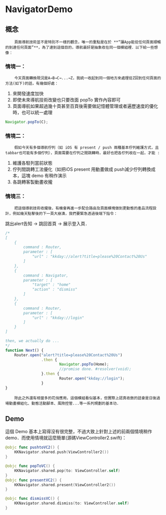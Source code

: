 # NavigatorDemo
## 概念

        頁面導航技術並不是特別不一樣的觀念，唯一的重點是在於 **“讓App能從任何頁面順暢的到達任何頁面”**，為了達到這個目的，導航最好是抽象收在同一個模組裡．以下給一些想像：

### 情境一：

        今天頁面轉換現況是A→B→C→...→Z，我統一收起到同一個地方來處理從Z回到任何頁面的方法(如下)的話，有幾個好處：

1. 來開發速度加快
2. 即使未來導航技術改變也只要改面 popTo 實作內容即可
3. 頁面導航如果超過幾十頁甚至百頁後需要做記憶體管理或者遍歷速度的優化時，也可以統一處理

```jsx
Navigator.popTo(C);
```

### 情境二：

        假如今天有多個導航佇列（如 iOS 有 present / push 兩種基本佇列維護方式，且tabbar也可能有多個佇列），頁面需要在佇列之間跳轉時，最好也把各佇列收在一起，才能 :

1. 維護各駐列當前狀態
2. 佇列間跳轉工法優化（如把iOS present 用動畫做成 push減少佇列轉換成本，這塊 demo 有稍作演示
3. 各跳轉客製動畫收攏

### 情境三：

        把這個導航技術收攏後，有機會再進一步配合路由及頁面模塊做到更動態的產品流程設計，例如幾天點擊後的下一頁大崩潰，我們要緊急透過後端下指令：

跳出alert告知 → 跳回首頁 → 展示登入頁．

```jsx
/*
[
	{
		command : Router,
		parameter : [
			"url" : "kkday://alert?title=please%20Contact%20Us"
		]
	},
	{
		command : Navigator,
		parameter : [
			"target" : "home"
			"action" : "dismiss"
		]
	},
	{
		command : Router,
		parameter : [
			"url" : "kkday://login"
		]
	}
]

then, we actually do ...
*/
function Next() {
	Router.open("alert?title=please%20Contact%20Us")
				.then {
						Navigator.popTo(Home);
						//promise done. #resolver(void);
				}.then {
						Router.open("kkday://login");
				}
}
```

        除此之外還有相當多的花俏應用，這個模組看似基本，但實際上認真收斂的話會是日後過場動畫模組化、動態活動腳本、風險控管...等一系列規劃的基本功．

## Demo

這個 Demo 基本上寫得沒有很完整，不過大致上針對上述的前兩個情境稍作demo．而使用情境就這麼簡單(源碼ViewController2.swift)：

```swift
@objc func pushtoVC2() {
    KKNavigator.shared.push(ViewController2())
}

@objc func popToVC() {
    KKNavigator.shared.pop(to: ViewController.self)
}
@objc func presentVC2() {
    KKNavigator.shared.present(ViewController2())
}

@objc func dismissVC() {
    KKNavigator.shared.dismiss(to: ViewController.self)
}
```
